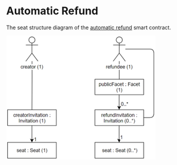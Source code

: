 # Automatic Refund
The seat structure diagram of the [automatic refund](https://docs.agoric.com/guides/zoe/contracts/automatic-refund.html) smart contract.

<img src="https://raw.githubusercontent.com/IlyasMercan/AgoricPatterns/main/docs/seatStructureDiagrams/images/automaticRefund.PNG" width="400">